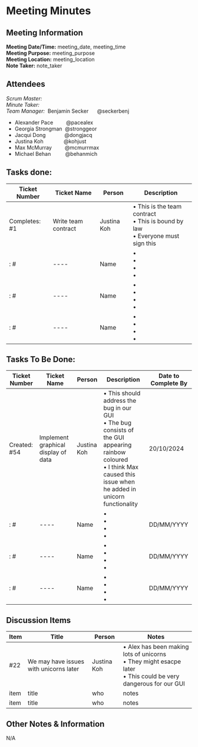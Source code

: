 # Meeting Minutes
## Meeting Information
**Meeting Date/Time:** meeting_date, meeting_time  
**Meeting Purpose:** meeting_purpose  
**Meeting Location:** meeting_location  
**Note Taker:** note_taker  

## Attendees
<!-- Please put the scrum master and the minute taker at the top of the list in bold -->
<!-- Delete whoever did not attend the meeting and make sure to add the scrum master and minute taker to the correct headings, and remove them from the list-->
_Scrum Master:_  
_Minute Taker:_  
_Team Manager:_ &nbsp;Benjamin Secker&nbsp; &nbsp;&nbsp; &nbsp;@seckerbenj
- Alexander Pace &nbsp; &nbsp; &nbsp; &nbsp; @pacealex
- Georgia Strongman &nbsp;@stronggeor
- Jacqui Dong &nbsp; &nbsp; &nbsp; &nbsp; &nbsp; &nbsp; @dongjacq
- Justina Koh &nbsp; &nbsp; &nbsp; &nbsp; &nbsp; &nbsp; &nbsp;@kohjust
- Max McMurray &nbsp; &nbsp; &nbsp; &nbsp; @mcmurrmax 
- Michael Behan &nbsp; &nbsp; &nbsp; &nbsp; &nbsp;@behanmich 


## Tasks done:
<!-- The first line is an example of how it should be filled out. Please delete. -->
Ticket Number| Ticket Name | Person | Description
---- | ---- | ---- | ---- 
Completes: #1| Write team contract | Justina Koh | • This is the team contract <br>• This is bound by law <br>• Everyone must sign this <br>
: #| ---- | Name | • <br>• <br>• <br>• <br>
: #| ---- | Name | • <br>• <br>• <br>• <br> 
: #| ---- | Name | • <br>• <br>• <br>• <br> 


## Tasks To Be Done:
Ticket Number| Ticket Name | Person | Description | Date to Complete By
---- | ---- | ---- | ---- | ----
Created: #54| Implement graphical display of data | Justina Koh | • This should address the bug in our GUI <br>• The bug consists of the GUI appearing rainbow coloured <br>• I think Max caused this issue when he added in unicorn functionality <br> | 20/10/2024
: #| ---- | Name | • <br>• <br>• <br>• <br> | DD/MM/YYYY
: #| ---- | Name | • <br>• <br>• <br>• <br> | DD/MM/YYYY
: #| ---- | Name | • <br>• <br>• <br>• <br> | DD/MM/YYYY


## Discussion Items
Item | Title | Person | Notes |
---- | ---- | ---- | ---- |
#22 | We may have issues with unicorns later | Justina Koh | • Alex has been making lots of unicorns<br>• They might esacpe later<br>• This could be very dangerous for our GUI<br>|
item | title | who | notes |
item | title | who | notes |


## Other Notes & Information
N/A